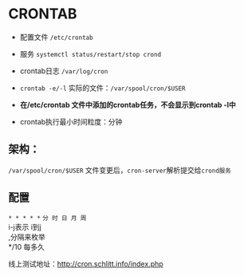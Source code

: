 # CRONTAB

- 配置文件 `/etc/crontab`

- 服务 `systemctl status/restart/stop crond`

- crontab日志 `/var/log/cron `

- `crontab -e/-l` 实际的文件：`/var/spool/cron/$USER`
- **在/etc/crontab 文件中添加的crontab任务，不会显示到crontab -l中**

- crontab执行最小时间粒度：分钟  


## 架构：
`/var/spool/cron/$USER` 文件变更后，`cron-server`解析提交给`crond服务`  

## 配置
`* * * * *`  `分 时 日 月 周`  
i-j表示  i到j  
,分隔来枚举  
*/10 每多久

线上测试地址：http://cron.schlitt.info/index.php

